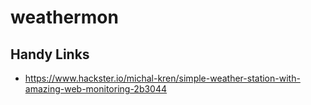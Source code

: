 # weathermon

## Handy Links
* https://www.hackster.io/michal-kren/simple-weather-station-with-amazing-web-monitoring-2b3044
